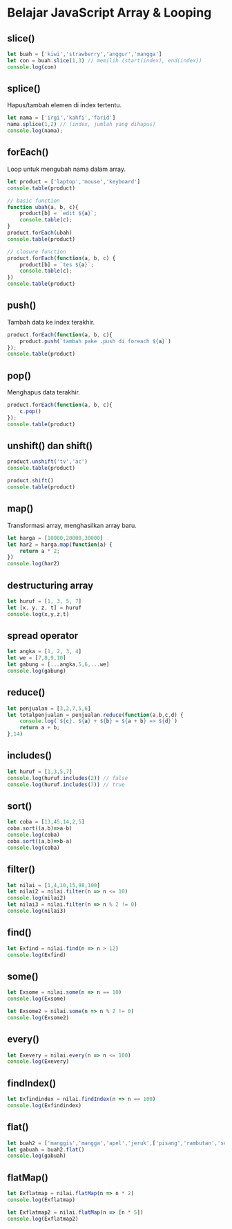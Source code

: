 # Belajar JavaScript Array & Looping

## slice()

``` js
let buah = ['kiwi','strawberry','anggur','mangga']
let con = buah.slice(1,3) // memilih (start(index), end(index))
console.log(con)
```

## splice()

Hapus/tambah elemen di index tertentu.

``` js
let nama = ['irgi','kahfi','farid']
nama.splice(1,2) // (index, jumlah yang dihapus)
console.log(nama);
```

## forEach()

Loop untuk mengubah nama dalam array.

``` js
let product = ['laptop','mouse','keyboard']
console.table(product)  

// basic function
function ubah(a, b, c){ 
    product[b] = `edit ${a}`;
    console.table(c);
}
product.forEach(ubah)
console.table(product)

// closure function
product.forEach(function(a, b, c) {
    product[b] = `tes ${a}`;
    console.table(c);
})
console.table(product)
```

## push()

Tambah data ke index terakhir.

``` js
product.forEach(function(a, b, c){
    product.push(`tambah pake .push di foreach ${a}`)
});
console.table(product)
```

## pop()

Menghapus data terakhir.

``` js
product.forEach(function(a, b, c){
    c.pop()
});
console.table(product)
```

## unshift() dan shift()

``` js
product.unshift('tv','ac')
console.table(product)

product.shift()
console.table(product)
```

## map()

Transformasi array, menghasilkan array baru.

``` js
let harga = [10000,20000,30000]
let har2 = harga.map(function(a) {
    return a * 2;
})
console.log(har2)
```

## destructuring array

``` js
let huruf = [1, 3, 5, 7]
let [x, y, z, t] = huruf
console.log(x,y,z,t)
```

## spread operator

``` js
let angka = [1, 2, 3, 4]
let we = [7,8,9,10]
let gabung = [...angka,5,6,...we]
console.log(gabung)
```

## reduce()

``` js
let penjualan = [3,2,7,5,6]
let totalpenjualan = penjualan.reduce(function(a,b,c,d) { 
    console.log(`${c}. ${a} + ${b} = ${a + b} => ${d}`)
    return a + b;
},14)
```

## includes()

``` js
let huruf = [1,3,5,7]
console.log(huruf.includes(2)) // false
console.log(huruf.includes(7)) // true
```

## sort()

``` js
let coba = [13,45,14,2,5]
coba.sort((a,b)=>a-b)
console.log(coba)
coba.sort((a,b)=>b-a)
console.log(coba)
```

## filter()

``` js
let nilai = [1,4,10,15,98,100]
let nilai2 = nilai.filter(n => n <= 10)
console.log(nilai2)
let nilai3 = nilai.filter(n => n % 2 != 0)
console.log(nilai3)
```

## find()

``` js
let Exfind = nilai.find(n => n > 12)
console.log(Exfind)
```

## some()

``` js
let Exsome = nilai.some(n => n == 10)
console.log(Exsome)

let Exsome2 = nilai.some(n => n % 2 != 0)
console.log(Exsome2)
```

## every()

``` js
let Exevery = nilai.every(n => n <= 100)
console.log(Exevery)
```

## findIndex()

``` js
let Exfindindex = nilai.findIndex(n => n == 100)
console.log(Exfindindex)
```

## flat()

``` js
let buah2 = ['manggis','mangga','apel','jeruk',['pisang','rambutan','semangka']]
let gabuah = buah2.flat()
console.log(gabuah)
```

## flatMap()

``` js
let Exflatmap = nilai.flatMap(n => n * 2)
console.log(Exflatmap)

let Exflatmap2 = nilai.flatMap(n => [n * 5])
console.log(Exflatmap2)
```
